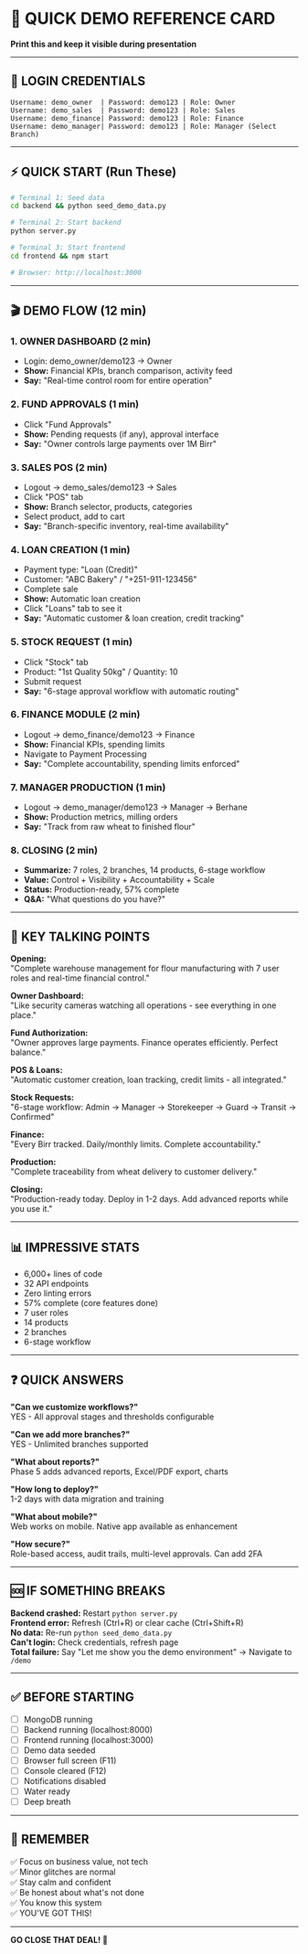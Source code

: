 # 🎯 QUICK DEMO REFERENCE CARD
**Print this and keep it visible during presentation**

---

## 🔑 LOGIN CREDENTIALS
```
Username: demo_owner  | Password: demo123 | Role: Owner
Username: demo_sales  | Password: demo123 | Role: Sales  
Username: demo_finance| Password: demo123 | Role: Finance
Username: demo_manager| Password: demo123 | Role: Manager (Select Branch)
```

---

## ⚡ QUICK START (Run These)
```bash
# Terminal 1: Seed data
cd backend && python seed_demo_data.py

# Terminal 2: Start backend  
python server.py

# Terminal 3: Start frontend
cd frontend && npm start

# Browser: http://localhost:3000
```

---

## 🎬 DEMO FLOW (12 min)

### 1. OWNER DASHBOARD (2 min)
- Login: demo_owner/demo123 → Owner
- **Show:** Financial KPIs, branch comparison, activity feed
- **Say:** "Real-time control room for entire operation"

### 2. FUND APPROVALS (1 min)
- Click "Fund Approvals"
- **Show:** Pending requests (if any), approval interface
- **Say:** "Owner controls large payments over 1M Birr"

### 3. SALES POS (2 min)
- Logout → demo_sales/demo123 → Sales
- Click "POS" tab
- **Show:** Branch selector, products, categories
- Select product, add to cart
- **Say:** "Branch-specific inventory, real-time availability"

### 4. LOAN CREATION (1 min)
- Payment type: "Loan (Credit)"
- Customer: "ABC Bakery" / "+251-911-123456"
- Complete sale
- **Show:** Automatic loan creation
- Click "Loans" tab to see it
- **Say:** "Automatic customer & loan creation, credit tracking"

### 5. STOCK REQUEST (1 min)
- Click "Stock" tab
- Product: "1st Quality 50kg" / Quantity: 10
- Submit request
- **Say:** "6-stage approval workflow with automatic routing"

### 6. FINANCE MODULE (2 min)
- Logout → demo_finance/demo123 → Finance
- **Show:** Financial KPIs, spending limits
- Navigate to Payment Processing
- **Say:** "Complete accountability, spending limits enforced"

### 7. MANAGER PRODUCTION (1 min)
- Logout → demo_manager/demo123 → Manager → Berhane
- **Show:** Production metrics, milling orders
- **Say:** "Track from raw wheat to finished flour"

### 8. CLOSING (2 min)
- **Summarize:** 7 roles, 2 branches, 14 products, 6-stage workflow
- **Value:** Control + Visibility + Accountability + Scale
- **Status:** Production-ready, 57% complete
- **Q&A:** "What questions do you have?"

---

## 💬 KEY TALKING POINTS

**Opening:**  
"Complete warehouse management for flour manufacturing with 7 user roles and real-time financial control."

**Owner Dashboard:**  
"Like security cameras watching all operations - see everything in one place."

**Fund Authorization:**  
"Owner approves large payments. Finance operates efficiently. Perfect balance."

**POS & Loans:**  
"Automatic customer creation, loan tracking, credit limits - all integrated."

**Stock Requests:**  
"6-stage workflow: Admin → Manager → Storekeeper → Guard → Transit → Confirmed"

**Finance:**  
"Every Birr tracked. Daily/monthly limits. Complete accountability."

**Production:**  
"Complete traceability from wheat delivery to customer delivery."

**Closing:**  
"Production-ready today. Deploy in 1-2 days. Add advanced reports while you use it."

---

## 📊 IMPRESSIVE STATS
- 6,000+ lines of code
- 32 API endpoints
- Zero linting errors  
- 57% complete (core features done)
- 7 user roles
- 14 products
- 2 branches
- 6-stage workflow

---

## ❓ QUICK ANSWERS

**"Can we customize workflows?"**  
YES - All approval stages and thresholds configurable

**"Can we add more branches?"**  
YES - Unlimited branches supported

**"What about reports?"**  
Phase 5 adds advanced reports, Excel/PDF export, charts

**"How long to deploy?"**  
1-2 days with data migration and training

**"What about mobile?"**  
Web works on mobile. Native app available as enhancement

**"How secure?"**  
Role-based access, audit trails, multi-level approvals. Can add 2FA

---

## 🆘 IF SOMETHING BREAKS

**Backend crashed:** Restart `python server.py`  
**Frontend error:** Refresh (Ctrl+R) or clear cache (Ctrl+Shift+R)  
**No data:** Re-run `python seed_demo_data.py`  
**Can't login:** Check credentials, refresh page  
**Total failure:** Say "Let me show you the demo environment" → Navigate to `/demo`

---

## ✅ BEFORE STARTING
- [ ] MongoDB running
- [ ] Backend running (localhost:8000)
- [ ] Frontend running (localhost:3000)
- [ ] Demo data seeded
- [ ] Browser full screen (F11)
- [ ] Console cleared (F12)
- [ ] Notifications disabled
- [ ] Water ready
- [ ] Deep breath

---

## 🎯 REMEMBER
✅ Focus on business value, not tech  
✅ Minor glitches are normal  
✅ Stay calm and confident  
✅ Be honest about what's not done  
✅ You know this system  
✅ YOU'VE GOT THIS!

---

**GO CLOSE THAT DEAL! 🚀**

